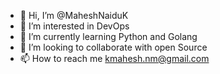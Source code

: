 - 👋 Hi, I’m @MaheshNaiduK
- 👀 I’m interested in DevOps
- 🌱 I’m currently learning Python and Golang 
- 💞️ I’m looking to collaborate with open Source
- 📫 How to reach me kmahesh.nm@gmail.com

<!---
maheshnaiduk2/maheshnaiduk2 is a ✨ special ✨ repository because its `README.md` (this file) appears on your GitHub profile.
You can click the Preview link to take a look at your changes.
--->
